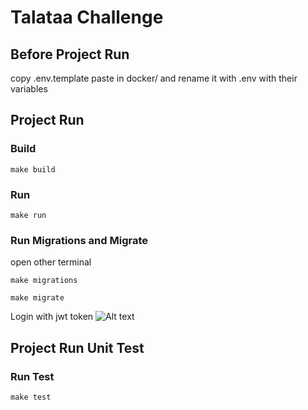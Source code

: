 # Talataa Challenge


## Before Project Run

copy .env.template paste in docker/ and rename it with .env with their variables
## Project Run

### Build 
```
make build
```

### Run 
```
make run
```

### Run Migrations and Migrate

open other terminal
```
make migrations
```

```
make migrate
```

Login with jwt token
![Alt text](./swagger.png "swagger auth")


## Project Run Unit Test

### Run Test
```
make test
```
